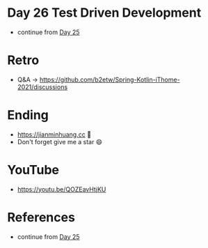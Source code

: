 # Day 26 Test Driven Development
* continue from [Day 25](https://github.com/b2etw/Spring-Kotlin-iThome-2021/tree/main/sections/day25) 

# Retro
* Q&A -> https://github.com/b2etw/Spring-Kotlin-iThome-2021/discussions

# Ending
* https://jianminhuang.cc 🌈
* Don't forget give me a star 😄

# YouTube
* https://youtu.be/QOZEavHtjKU

# References
* continue from [Day 25](https://github.com/b2etw/Spring-Kotlin-iThome-2021/tree/main/sections/day25) 
